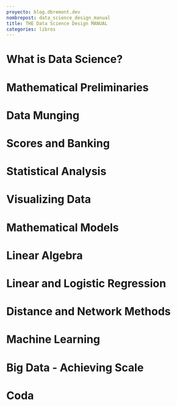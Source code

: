 ```yaml
---
proyecto: blog.dbremont.dev
nombrepost: data_science_design_manual
title: THE Data Science Design MANUAL
categories: libros
---
```


<!--more-->

# What is Data Science?
# Mathematical Preliminaries
# Data Munging
# Scores and Banking
# Statistical Analysis
# Visualizing Data
# Mathematical Models
# Linear Algebra
# Linear and Logistic Regression
# Distance and Network Methods
# Machine Learning
# Big Data - Achieving Scale
# Coda